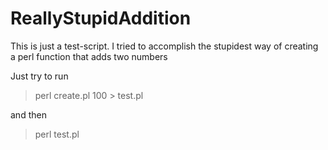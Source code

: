 # ReallyStupidAddition
This is just a test-script. I tried to accomplish the stupidest way of creating a perl function that adds two numbers

Just try to run

> perl create.pl 100 > test.pl

and then

> perl test.pl
